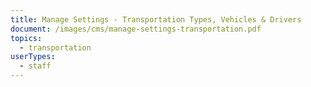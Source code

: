 ```yaml
---
title: Manage Settings - Transportation Types, Vehicles & Drivers
document: /images/cms/manage-settings-transportation.pdf
topics:
  - transportation
userTypes:
  - staff
---
```

